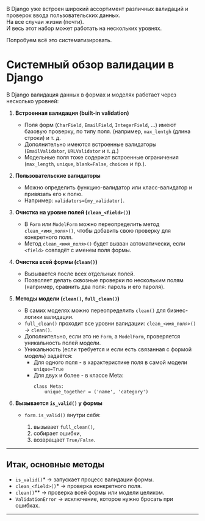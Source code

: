 В Django уже встроен широкий ассортимент различных валидаций и проверок ввода пользовательских данных.  
На все случаи жизни (почти).  
И весь этот набор может работать на нескольких уровнях.

Попробуем всё это систематизировать.

# Системный обзор валидации в Django

В Django валидация данных в формах и моделях работает через несколько уровней:

1. **Встроенная валидация (built-in validation)**

   * Поля форм (`CharField`, `EmailField`, `IntegerField`, ...) имеют базовую проверку, по типу поля.
     (например, `max_lentgh` (длина строки) и т. д.
   * Дополнительно имеются встроенные валидаторы (`EmailValidator`, `URLValidator` и т. д.)  
   * Модельные поля тоже содержат встроенные ограничения (`max_length`, `unique`, `blank=False`, `choices` и пр.).

2. **Пользовательские валидаторы**

   * Можно определить функцию-валидатор или класс-валидатор и привязать его к полю.
   * Например: `validators=[my_validator]`.

3. **Очистка на уровне полей (`clean_<field>()`)**

   * В `Form` или `ModelForm` можно переопределить метод `clean_<имя_поля>()`, чтобы добавить свою проверку для конкретного поля.
   * Метод `clean_<имя_поля>()` будет вызван автоматически, если `<field>` совпадёт с именем поля формы.

4. **Очистка всей формы (`clean()`)**

   * Вызывается после всех отдельных полей. 
   * Позволяет делать сквозные проверки по нескольким полям (например, сравнить два поля: пароль и его пароля).

5. **Методы модели (`clean()`, `full_clean()`)**

   * В самих моделях можно переопределить `clean()` для бизнес-логики валидации.
   * `full_clean()` проходит все уровни валидации: `clean_<имя_поля>()` → `clean()`.
   * Дополнительно, если это не `Form`, а `ModelForm`, проверяется уникальность полей модели.
   * Уникальность (если требуется и если есть связанная с формой модель) задаётся:
     * Для одного поля - в характеристике поля в самой модели `unique=True`
     * Для двух и более - в классе Meta:
        ```pyton
        class Meta:
            unique_together = ('name', 'category')
        ```

6. **Вызывается `is_valid()` у формы**

   * `form.is_valid()` внутри себя:

     1. вызывает `full_clean()`,
     2. собирает ошибки,
     3. возвращает `True/False`.

---

## Итак, основные методы

* `is_valid()`* → запускает процесс валидации формы.
* `clean_<field>()`* → проверка конкретного поля.
* `clean()`** → проверка всей формы или модели целиком.
* `ValidationError` → исключение, которое нужно бросать при ошибках.

---




